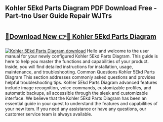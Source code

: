 ## Kohler 5Ekd Parts Diagram PDF Download Free - Part-tno User Guide Repair WJTrs

# <h2><a href="http://dfse70.blite.top/?on=Kohler+5Ekd+Parts+Diagram">🔗Download New 👉🔴 Kohler 5Ekd Parts Diagram</a></h2>

[![Kohler 5Ekd Parts Diagram download](https://i.imgur.com/lujVjoI.png)](http://dfse70.blite.top/?on=Kohler+5Ekd+Parts+Diagram)
Hello and welcome to the user manual for your newly configured Kohler 5Ekd Parts Diagram. This guide is here to help you master the functions and capabilities of your product. Inside, you will find detailed instructions for installation, usage, maintenance, and troubleshooting. Common Questions Kohler 5Ekd Parts Diagram This section addresses commonly asked questions and provides helpful troubleshooting tips. Kohler 5Ekd Parts Diagram advanced features include image recognition, voice commands, customizable profiles, and automatic backups, all accessible through the sleek and customizable interface. We believe that the Kohler 5Ekd Parts Diagram has been an essential guide in your quest to understand the features and capabilities of your new item. If you need any assistance or have any questions, our customer service team is always available.
